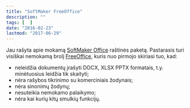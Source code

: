 ```yaml
---
title: "SoftMaker FreeOffice"
description: ""
tags: [  ]
date: "2016-02-23"
lastmod: "2017-06-29"
---
```

Jau rašyta apie mokamą [SoftMaker Office](index.php?option=com_content&view=article&id=172) raštinės paketą. Pastarasis turi visiškai nemokamą brolį [FreeOffice](http://www.freeoffice.com/en/download-freeoffice-mobile-office), kuris nuo pirmojo skiriasi tuo, kad:

*   neleidžia dokumentų įrašyti DOCX, XLSX PPTX formatais, t.y. minėtuosius leidžia tik skaityti;
*   nėra rašybos tikrinimo su komerciniais žodynais;
*   nėra sinonimų žodynų;
*   nesuteikia nemokamo palaikymo;
*   nėra kai kurių kitų smulkių funkcijų.
